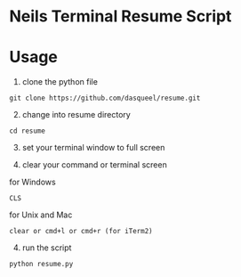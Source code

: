 # Neils Terminal Resume Script

# Usage
1) clone the python file
```
git clone https://github.com/dasqueel/resume.git
```
2) change into resume directory
```
cd resume
```

3) set your terminal window to full screen

4) clear your command or terminal screen

for Windows
```
CLS
```
for Unix and Mac
```
clear or cmd+l or cmd+r (for iTerm2)
```

4) run the script
```
python resume.py
```
